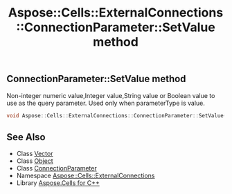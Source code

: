 ﻿---
title: Aspose::Cells::ExternalConnections::ConnectionParameter::SetValue method
linktitle: SetValue
second_title: Aspose.Cells for C++ API Reference
description: 'Aspose::Cells::ExternalConnections::ConnectionParameter::SetValue method. Non-integer numeric value,Integer value,String value or Boolean value to use as the query parameter. Used only when parameterType is value in C++.'
type: docs
weight: 1900
url: /cpp/aspose.cells.externalconnections/connectionparameter/setvalue/
---
## ConnectionParameter::SetValue method


Non-integer numeric value,Integer value,String value or Boolean value to use as the query parameter. Used only when parameterType is value.

```cpp
void Aspose::Cells::ExternalConnections::ConnectionParameter::SetValue(const Aspose::Cells::Object &value)
```

## See Also

* Class [Vector](../../../aspose.cells/vector/)
* Class [Object](../../../aspose.cells/object/)
* Class [ConnectionParameter](../)
* Namespace [Aspose::Cells::ExternalConnections](../../)
* Library [Aspose.Cells for C++](../../../)
